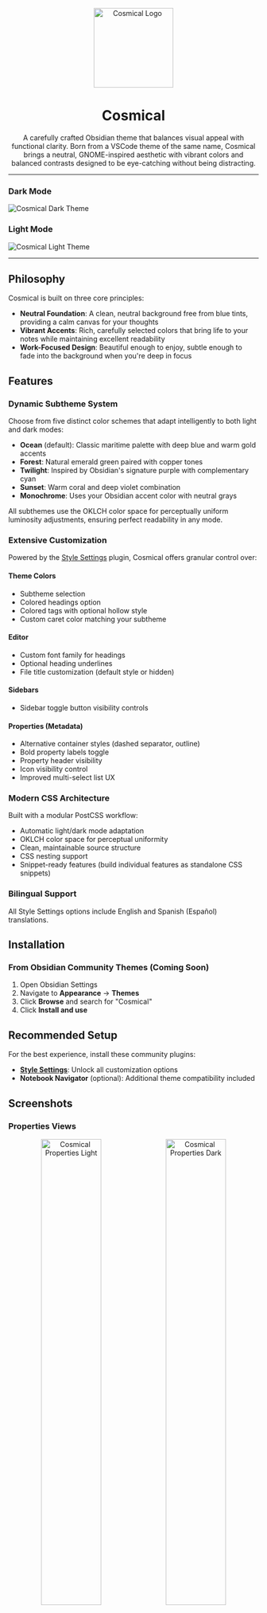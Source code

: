 <p align="center">
  <img src="images/Cosmical-logo.svg" alt="Cosmical Logo" width="160">
</p>

<h1 align="center">Cosmical</h1>

<p align="center">
A carefully crafted Obsidian theme that balances visual appeal with functional clarity. Born from a VSCode theme of the same name, Cosmical brings a neutral, GNOME-inspired aesthetic with vibrant colors and balanced contrasts designed to be eye-catching without being distracting.
</p>

---

### Dark Mode
![Cosmical Dark Theme](images/Cosmical%20theme%20Base%20dark.png)

### Light Mode
![Cosmical Light Theme](images/Cosmical%20theme%20Base%20light.png)

---

## Philosophy

Cosmical is built on three core principles:

- **Neutral Foundation**: A clean, neutral background free from blue tints, providing a calm canvas for your thoughts
- **Vibrant Accents**: Rich, carefully selected colors that bring life to your notes while maintaining excellent readability
- **Work-Focused Design**: Beautiful enough to enjoy, subtle enough to fade into the background when you're deep in focus

## Features

### Dynamic Subtheme System

Choose from five distinct color schemes that adapt intelligently to both light and dark modes:

- **Ocean** (default): Classic maritime palette with deep blue and warm gold accents
- **Forest**: Natural emerald green paired with copper tones
- **Twilight**: Inspired by Obsidian's signature purple with complementary cyan
- **Sunset**: Warm coral and deep violet combination
- **Monochrome**: Uses your Obsidian accent color with neutral grays

All subthemes use the OKLCH color space for perceptually uniform luminosity adjustments, ensuring perfect readability in any mode.

### Extensive Customization

Powered by the [Style Settings](https://github.com/mgmeyers/obsidian-style-settings) plugin, Cosmical offers granular control over:

#### Theme Colors
- Subtheme selection
- Colored headings option
- Colored tags with optional hollow style
- Custom caret color matching your subtheme

#### Editor
- Custom font family for headings
- Optional heading underlines
- File title customization (default style or hidden)

#### Sidebars
- Sidebar toggle button visibility controls

#### Properties (Metadata)
- Alternative container styles (dashed separator, outline)
- Bold property labels toggle
- Property header visibility
- Icon visibility control
- Improved multi-select list UX

### Modern CSS Architecture

Built with a modular PostCSS workflow:

- Automatic light/dark mode adaptation
- OKLCH color space for perceptual uniformity
- Clean, maintainable source structure
- CSS nesting support
- Snippet-ready features (build individual features as standalone CSS snippets)

### Bilingual Support

All Style Settings options include English and Spanish (Español) translations.

## Installation

### From Obsidian Community Themes (Coming Soon)

1. Open Obsidian Settings
2. Navigate to **Appearance** → **Themes**
3. Click **Browse** and search for "Cosmical"
4. Click **Install and use**

## Recommended Setup

For the best experience, install these community plugins:

- **[Style Settings](https://github.com/mgmeyers/obsidian-style-settings)**: Unlock all customization options
- **Notebook Navigator** (optional): Additional theme compatibility included

## Screenshots

### Properties Views

<p align="center">
  <img src="images/obsidian-properties%20light.png" alt="Cosmical Properties Light" width="49%">
  <img src="images/forest-properties%20dark.png" alt="Cosmical Properties Dark" width="49%">
</p>

## Development

Cosmical uses Vite + PostCSS for a modern development workflow.

### Setup

```bash
npm install
```

### Development Mode

```bash
npm run dev
```

Watches for changes and automatically rebuilds the theme.

### Build for Production

```bash
npm run build
```

Creates a minified `theme.css` ready for distribution.

### Build CSS Snippets

```bash
npm run build:snippets
```

Generates individual CSS snippets from features in `src/features/`.

## Roadmap

Cosmical is designed to grow organically. Planned improvements include:

- Expanded plugin compatibility
- Additional subthemes
- More customization options
- Enhanced UI refinements

Future projects may include custom Obsidian plugins that complement the Cosmical aesthetic, though these are in early conceptual stages.

## Contributing

Found a bug or have a suggestion? Feel free to [open an issue](https://github.com/M-Torrus/cosmical-obsidian/issues).

## Credits

**Author**: Torrus
**Inspired by**: The Cosmical VSCode theme

## License

This theme is released under the MIT License. See [LICENSE](LICENSE) for details.

---

<p align="center">
  <i>Made with ☕ for focused, beautiful note-taking</i>
</p>
